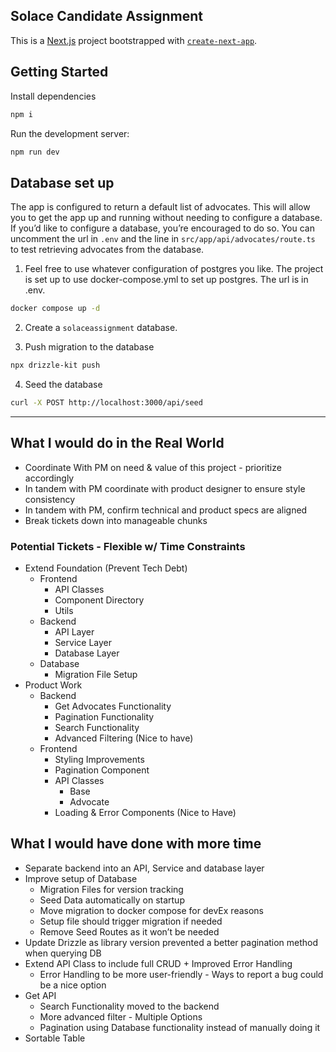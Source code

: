 ## Solace Candidate Assignment

This is a [Next.js](https://nextjs.org/) project bootstrapped with [`create-next-app`](https://github.com/vercel/next.js/tree/canary/packages/create-next-app).

## Getting Started

Install dependencies

```bash
npm i
```

Run the development server:

```bash
npm run dev
```

## Database set up

The app is configured to return a default list of advocates. This will allow you to get the app up and running without needing to configure a database. If you’d like to configure a database, you’re encouraged to do so. You can uncomment the url in `.env` and the line in `src/app/api/advocates/route.ts` to test retrieving advocates from the database.

1. Feel free to use whatever configuration of postgres you like. The project is set up to use docker-compose.yml to set up postgres. The url is in .env.

```bash
docker compose up -d
```

2. Create a `solaceassignment` database.

3. Push migration to the database

```bash
npx drizzle-kit push
```

4. Seed the database

```bash
curl -X POST http://localhost:3000/api/seed
```


-------- 

## What I would do in the Real World

- Coordinate With PM on need & value of this project - prioritize accordingly 
- In tandem with PM coordinate with product designer to ensure style consistency
- In tandem with PM, confirm technical and product specs are aligned 
- Break tickets down into manageable chunks

### Potential Tickets - Flexible w/ Time Constraints

- Extend Foundation (Prevent Tech Debt)
  - Frontend 
    - API Classes
    - Component Directory
    - Utils
  - Backend
    - API Layer
    - Service Layer
    - Database Layer
  - Database
    - Migration File Setup
- Product Work
  - Backend
    - Get Advocates Functionality
    - Pagination Functionality
    - Search Functionality
    - Advanced Filtering (Nice to have)
  - Frontend
    - Styling Improvements
    - Pagination Component
    - API Classes
      - Base
      - Advocate
    - Loading & Error Components (Nice to Have)


## What I would have done with more time

- Separate backend into an API, Service and database layer
- Improve setup of Database 
  - Migration Files for version tracking
  - Seed Data automatically on startup
  - Move migration to docker compose for devEx reasons
  - Setup file should trigger migration if needed
  - Remove Seed Routes as it won’t be needed
- Update Drizzle as library version prevented a better pagination method when querying DB
- Extend API Class to include full CRUD + Improved Error Handling
  - Error Handling to be more user-friendly - Ways to report a bug could be a nice option
- Get API
  - Search Functionality moved to the backend
  - More advanced filter - Multiple Options
  - Pagination using Database functionality instead of manually doing it
- Sortable Table



